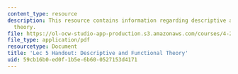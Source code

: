 ```yaml
---
content_type: resource
description: This resource contains information regarding descriptive and functional
  theory.
file: https://ol-ocw-studio-app-production.s3.amazonaws.com/courses/4-241j-theory-of-city-form-spring-2013/59cb16b0ed0f1b5e6b600527153d4171_MIT4_241JS13_handout5.pdf
file_type: application/pdf
resourcetype: Document
title: 'Lec 5 Handout: Descriptive and Functional Theory'
uid: 59cb16b0-ed0f-1b5e-6b60-0527153d4171
---
```

